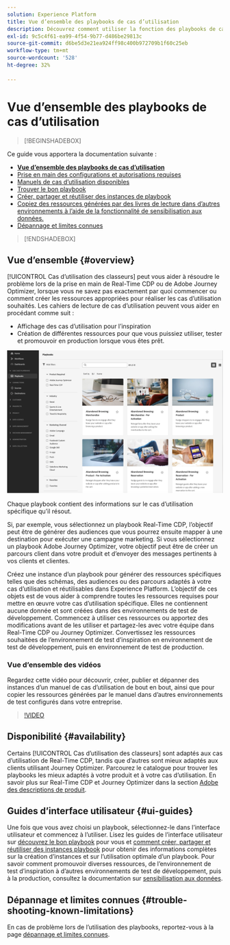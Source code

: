 ```yaml
---
solution: Experience Platform
title: Vue d’ensemble des playbooks de cas d’utilisation
description: Découvrez comment utiliser la fonction des playbooks de cas d’utilisation dans Experience Platform pour commencer à utiliser divers cas d’utilisation marketing
exl-id: 9c5c4f61-ea99-4f54-9b77-d486be29813c
source-git-commit: d6be5d3e21ea924ff98c400b972709b1f60c25eb
workflow-type: tm+mt
source-wordcount: '528'
ht-degree: 32%

---
```


# Vue d’ensemble des playbooks de cas d’utilisation

>[!BEGINSHADEBOX]

Ce guide vous apportera la documentation suivante :

* **[Vue d’ensemble des playbooks de cas d’utilisation](#overview)**
* [Prise en main des configurations et autorisations requises](/help/use-case-playbooks/playbooks/get-started.md)
* [Manuels de cas d’utilisation disponibles](/help/use-case-playbooks/playbooks/playbooks-list.md)
* [Trouver le bon playbook](/help/use-case-playbooks/playbooks/discover.md)
* [Créer, partager et réutiliser des instances de playbook](/help/use-case-playbooks/playbooks/create-share-reuse.md)
* [Copiez des ressources générées par des livres de lecture dans d’autres environnements à l’aide de la fonctionnalité de sensibilisation aux données.](/help/use-case-playbooks/playbooks/data-awareness.md)
* [Dépannage et limites connues](troubleshooting.md)

>[!ENDSHADEBOX]

## Vue d’ensemble {#overview}

[!UICONTROL Cas d’utilisation des classeurs] peut vous aider à résoudre le problème lors de la prise en main de Real-Time CDP ou de Adobe Journey Optimizer, lorsque vous ne savez pas exactement par quoi commencer ou comment créer les ressources appropriées pour réaliser les cas d’utilisation souhaités. Les cahiers de lecture de cas d’utilisation peuvent vous aider en procédant comme suit :

* Affichage des cas d’utilisation pour l’inspiration
* Création de différentes ressources pour que vous puissiez utiliser, tester et promouvoir en production lorsque vous êtes prêt.

![Afficher tous les playbooks](/help/use-case-playbooks/assets/playbooks/overview/playbooks-landing-page.png)
<!-- Replace this image with a current image -->

Chaque playbook contient des informations sur le cas d’utilisation spécifique qu’il résout.

Si, par exemple, vous sélectionnez un playbook Real-Time CDP, l’objectif peut être de générer des audiences que vous pourrez ensuite mapper à une destination pour exécuter une campagne marketing. Si vous sélectionnez un playbook Adobe Journey Optimizer, votre objectif peut être de créer un parcours client dans votre produit et d’envoyer des messages pertinents à vos clients et clientes.

Créez une instance d’un playbook pour générer des ressources spécifiques telles que des schémas, des audiences ou des parcours adaptés à votre cas d’utilisation et réutilisables dans Experience Platform. L’objectif de ces objets est de vous aider à comprendre toutes les ressources requises pour mettre en œuvre votre cas d’utilisation spécifique. Elles ne contiennent aucune donnée et sont créées dans des environnements de test de développement. Commencez à utiliser ces ressources ou apportez des modifications avant de les utiliser et partagez-les avec votre équipe dans Real-Time CDP ou Journey Optimizer. Convertissez les ressources souhaitées de l’environnement de test d’inspiration en environnement de test de développement, puis en environnement de test de production.

### Vue d’ensemble des vidéos

Regardez cette vidéo pour découvrir, créer, publier et dépanner des instances d’un manuel de cas d’utilisation de bout en bout, ainsi que pour copier les ressources générées par le manuel dans d’autres environnements de test configurés dans votre entreprise.

>[!VIDEO](https://video.tv.adobe.com/v/3427058/?learn=on)

## Disponibilité {#availability}

Certains [!UICONTROL Cas d’utilisation des classeurs] sont adaptés aux cas d’utilisation de Real-Time CDP, tandis que d’autres sont mieux adaptés aux clients utilisant Journey Optimizer. Parcourez le catalogue pour trouver les playbooks les mieux adaptés à votre produit et à votre cas d’utilisation. En savoir plus sur Real-Time CDP et Journey Optimizer dans la section [Adobe des descriptions de produit](https://helpx.adobe.com/fr/legal/product-descriptions.html).

## Guides d’interface utilisateur {#ui-guides}

Une fois que vous avez choisi un playbook, sélectionnez-le dans l’interface utilisateur et commencez à l’utiliser. Lisez les guides de l’interface utilisateur sur [découvrez le bon playbook](/help/use-case-playbooks/playbooks/discover.md) pour vous et [comment créer, partager et réutiliser des instances playbook](/help/use-case-playbooks/playbooks/create-share-reuse.md) pour obtenir des informations complètes sur la création d’instances et sur l’utilisation optimale d’un playbook. Pour savoir comment promouvoir diverses ressources, de l’environnement de test d’inspiration à d’autres environnements de test de développement, puis à la production, consultez la documentation sur [sensibilisation aux données](/help/use-case-playbooks/playbooks/data-awareness.md).

## Dépannage et limites connues {#trouble-shooting-known-limitations}

En cas de problème lors de l’utilisation des playbooks, reportez-vous à la page [dépannage et limites connues](/help/use-case-playbooks/playbooks/troubleshooting.md).
